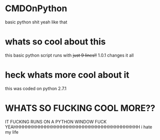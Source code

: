 # CMDOnPython
basic python shit yeah like that
# whats so cool about this
this basic python script runs with ~~just 9 lines!!~~ 1.0.1 changes it all
# heck whats more cool about it
this was coded on python 2.7.1
# WHATS SO FUCKING COOL MORE??
IT FUCKING RUNS ON A PYTHON WINDOW FUCK YEAHHHHHHHHHHHHHHHHHHHHHHHHHHHHHHHHHHHHHHHH
i hate my life
